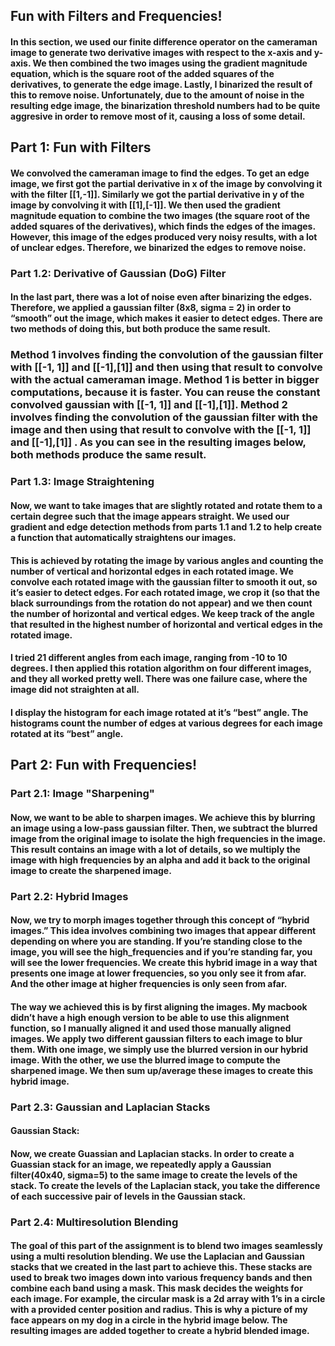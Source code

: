 ## Fun with Filters and Frequencies!

#### In this section, we used our finite difference operator on the cameraman image to generate two derivative images with respect to the x-axis and y-axis. We then combined the two images using the gradient magnitude equation, which is the square root of the added squares of the derivatives, to generate the edge image. Lastly, I binarized the result of this to remove noise. Unfortunately, due to the amount of noise in the resulting edge image, the binarization threshold numbers had to be quite aggresive in order to remove most of it, causing a loss of some detail.

## Part 1: Fun with Filters

#### We convolved the cameraman image to find the edges. To get an edge image, we first got the partial derivative in x of the image by convolving it with the filter [[1,-1]]. Similarly we got the partial derivative in y of the image by convolving it with [[1],[-1]]. We then used the gradient magnitude equation to combine the two images (the square root of the added squares of the derivatives), which finds the edges of the images. However, this image of the edges produced very noisy results, with a lot of unclear edges. Therefore, we binarized the edges to remove noise.

### Part 1.2: Derivative of Gaussian (DoG) Filter
#### In the last part, there was a lot of noise even after binarizing the edges. Therefore, we applied a gaussian filter (8x8, sigma = 2) in order to “smooth” out the image, which makes it easier to detect edges. There are two methods of doing this, but both produce the same result.

### Method 1 involves finding the convolution of the gaussian filter with [[-1, 1]] and [[-1],[1]] and then using that result to convolve with the actual cameraman image. Method 1 is better in bigger computations, because it is faster. You can reuse the constant convolved gaussian with [[-1, 1]] and [[-1],[1]]. Method 2 involves finding the convolution of the gaussian filter with the image and then using that result to convolve with the [[-1, 1]] and [[-1],[1]] . As you can see in the resulting images below, both methods produce the same result.

### Part 1.3: Image Straightening

#### Now, we want to take images that are slightly rotated and rotate them to a certain degree such that the image appears straight. We used our gradient and edge detection methods from parts 1.1 and 1.2 to help create a function that automatically straightens our images.

#### This is achieved by rotating the image by various angles and counting the number of vertical and horizontal edges in each rotated image. We convolve each rotated image with the gaussian filter to smooth it out, so it’s easier to detect edges. For each rotated image, we crop it (so that the black surroundings from the rotation do not appear) and we then count the number of horizontal and vertical edges. We keep track of the angle that resulted in the highest number of horizontal and vertical edges in the rotated image.

#### I tried 21 different angles from each image, ranging from -10 to 10 degrees. I then applied this rotation algorithm on four different images, and they all worked pretty well. There was one failure case, where the image did not straighten at all.

#### I display the histogram for each image rotated at it’s “best” angle. The histograms count the number of edges at various degrees for each image rotated at its “best” angle.

## Part 2: Fun with Frequencies!
### Part 2.1: Image "Sharpening"
#### Now, we want to be able to sharpen images. We achieve this by blurring an image using a low-pass gaussian filter. Then, we subtract the blurred image from the original image to isolate the high frequencies in the image. This result contains an image with a lot of details, so we multiply the image with high frequencies by an alpha and add it back to the original image to create the sharpened image.

### Part 2.2: Hybrid Images

#### Now, we try to morph images together through this concept of “hybrid images.” This idea involves combining two images that appear different depending on where you are standing. If you’re standing close to the image, you will see the high_frequencies and if you’re standing far, you will see the lower frequencies. We create this hybrid image in a way that presents one image at lower frequencies, so you only see it from afar. And the other image at higher frequencies is only seen from afar.

#### The way we achieved this is by first aligning the images. My macbook didn’t have a high enough version to be able to use this alignment function, so I manually aligned it and used those manually aligned images. We apply two different gaussian filters to each image to blur them. With one image, we simply use the blurred version in our hybrid image. With the other, we use the blurred image to compute the sharpened image. We then sum up/average these images to create this hybrid image.

### Part 2.3: Gaussian and Laplacian Stacks

#### Gaussian Stack:
#### Now, we create Guassian and Laplacian stacks. In order to create a Guassian stack for an image, we repeatedly apply a Gaussian filter(40x40, sigma=5) to the same image to create the levels of the stack. To create the levels of the Laplacian stack, you take the difference of each successive pair of levels in the Gaussian stack.

### Part 2.4: Multiresolution Blending


#### The goal of this part of the assignment is to blend two images seamlessly using a multi resolution blending. We use the Laplacian and Gaussian stacks that we created in the last part to achieve this. These stacks are used to break two images down into various frequency bands and then combine each band using a mask. This mask decides the weights for each image. For example, the circular mask is a 2d array with 1’s in a circle with a provided center position and radius. This is why a picture of my face appears on my dog in a circle in the hybrid image below. The resulting images are added together to create a hybrid blended image.
